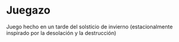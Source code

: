 # Juegazo
Juego hecho en un tarde del solsticio de invierno (estacionalmente inspirado por la desolación y la destrucción)
